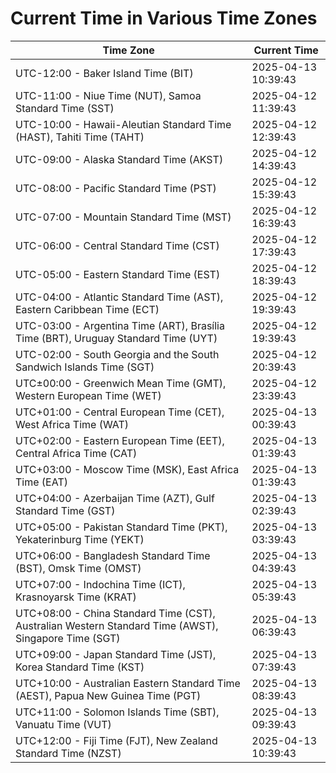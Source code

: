 # Current Time in Various Time Zones

| Time Zone | Current Time |
|-----------|--------------|
| UTC-12:00 - Baker Island Time (BIT) | 2025-04-13 10:39:43 |
| UTC-11:00 - Niue Time (NUT), Samoa Standard Time (SST) | 2025-04-12 11:39:43 |
| UTC-10:00 - Hawaii-Aleutian Standard Time (HAST), Tahiti Time (TAHT) | 2025-04-12 12:39:43 |
| UTC-09:00 - Alaska Standard Time (AKST) | 2025-04-12 14:39:43 |
| UTC-08:00 - Pacific Standard Time (PST) | 2025-04-12 15:39:43 |
| UTC-07:00 - Mountain Standard Time (MST) | 2025-04-12 16:39:43 |
| UTC-06:00 - Central Standard Time (CST) | 2025-04-12 17:39:43 |
| UTC-05:00 - Eastern Standard Time (EST) | 2025-04-12 18:39:43 |
| UTC-04:00 - Atlantic Standard Time (AST), Eastern Caribbean Time (ECT) | 2025-04-12 19:39:43 |
| UTC-03:00 - Argentina Time (ART), Brasília Time (BRT), Uruguay Standard Time (UYT) | 2025-04-12 19:39:43 |
| UTC-02:00 - South Georgia and the South Sandwich Islands Time (SGT) | 2025-04-12 20:39:43 |
| UTC±00:00 - Greenwich Mean Time (GMT), Western European Time (WET) | 2025-04-12 23:39:43 |
| UTC+01:00 - Central European Time (CET), West Africa Time (WAT) | 2025-04-13 00:39:43 |
| UTC+02:00 - Eastern European Time (EET), Central Africa Time (CAT) | 2025-04-13 01:39:43 |
| UTC+03:00 - Moscow Time (MSK), East Africa Time (EAT) | 2025-04-13 01:39:43 |
| UTC+04:00 - Azerbaijan Time (AZT), Gulf Standard Time (GST) | 2025-04-13 02:39:43 |
| UTC+05:00 - Pakistan Standard Time (PKT), Yekaterinburg Time (YEKT) | 2025-04-13 03:39:43 |
| UTC+06:00 - Bangladesh Standard Time (BST), Omsk Time (OMST) | 2025-04-13 04:39:43 |
| UTC+07:00 - Indochina Time (ICT), Krasnoyarsk Time (KRAT) | 2025-04-13 05:39:43 |
| UTC+08:00 - China Standard Time (CST), Australian Western Standard Time (AWST), Singapore Time (SGT) | 2025-04-13 06:39:43 |
| UTC+09:00 - Japan Standard Time (JST), Korea Standard Time (KST) | 2025-04-13 07:39:43 |
| UTC+10:00 - Australian Eastern Standard Time (AEST), Papua New Guinea Time (PGT) | 2025-04-13 08:39:43 |
| UTC+11:00 - Solomon Islands Time (SBT), Vanuatu Time (VUT) | 2025-04-13 09:39:43 |
| UTC+12:00 - Fiji Time (FJT), New Zealand Standard Time (NZST) | 2025-04-13 10:39:43 |
